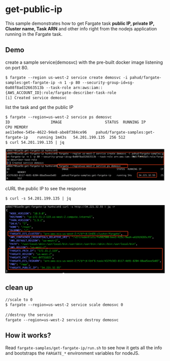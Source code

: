 # get-public-ip

This sample demonstrates how to get Fargate task **public IP, private IP, Cluster name, Task ARN** and other info right from the nodejs application running in the Fargate task.



## Demo

create a sample service(demosvc) with the pre-built docker image listening on port 80.

```
$ fargate --region us-west-2 service create demosvc -i pahud/fargate-samples:get-fargate-ip -n 1 -p 80 --security-group-id=sg-0a08f8ad32663513b --task-role arn:aws:iam::{AWS_ACCOUNT_ID}:role/fargate-describer-task-role
[i] Created service demosvc
```

list the task and get the public IP

```
$ fargate --region=us-west-2 service ps demosvc
ID					IMAGE					STATUS	RUNNING	IP		CPU	MEMORY
ae11e0ee-545e-4622-94e8-abe8f384ce96	pahud/fargate-samples:get-fargate-ip	running	1m43s	54.201.199.135	256	512
$ curl 54.201.199.135 | jq
```

![](images/01.png)



cURL the public IP to see the response

```
$ curl -s 54.201.199.135 | jq
```



![](images/02.png)



## clean up

```
//scale to 0
$ fargate --region=us-west-2 service scale demosvc 0

//destroy the service
fargate --region=us-west-2 service destroy demosvc
```



## How it works?

Read `fargate-samples/get-fargate-ip/run.sh` to see how it gets all the info and bootstraps the `FARGATE_*` environment variables for nodeJS.